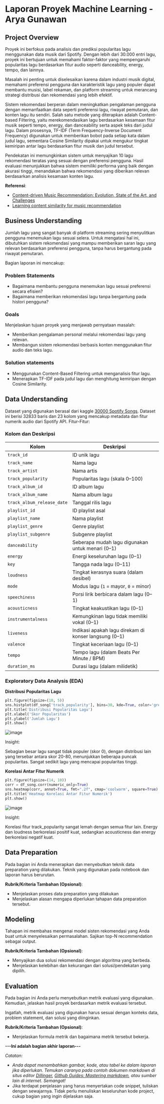 # Laporan Proyek Machine Learning - Arya Gunawan

## Project Overview

Proyek ini berfokus pada analisis dan prediksi popularitas lagu menggunakan data musik dari Spotify. Dengan lebih dari 30.000 entri lagu, proyek ini bertujuan untuk memahami faktor-faktor yang mempengaruhi popularitas lagu berdasarkan fitur audio seperti danceability, energy, tempo, dan lainnya.

Masalah ini penting untuk diselesaikan karena dalam industri musik digital, memahami preferensi pengguna dan karakteristik lagu yang populer dapat membantu musisi, label rekaman, dan platform streaming untuk merancang strategi distribusi dan rekomendasi yang lebih efektif.

Sistem rekomendasi berperan dalam meningkatkan pengalaman pengguna dengan memanfaatkan data seperti preferensi lagu, riwayat pemutaran, dan konten lagu itu sendiri. Salah satu metode yang diterapkan adalah Content-based Filtering, yaitu merekomendasikan lagu berdasarkan kesamaan fitur musik seperti tempo, energy, dan danceability serta aspek teks dari judul lagu. Dalam prosesnya, TF-IDF (Term Frequency-Inverse Document Frequency) digunakan untuk memberikan bobot pada setiap kata dalam judul lagu, sementara Cosine Similarity dipakai untuk mengukur tingkat kemiripan antar lagu berdasarkan fitur musik dan judul tersebut.

Pendekatan ini memungkinkan sistem untuk menyajikan 10 lagu rekomendasi teratas yang sesuai dengan preferensi pengguna. Hasil evaluasi menunjukkan bahwa sistem memiliki performa yang baik dengan akurasi tinggi, menandakan bahwa rekomendasi yang diberikan relevan berdasarkan analisis kesamaan konten lagu.



**Referensi**:
- [Content-driven Music Recommendation: Evolution, State of the Art, and Challenges](https://arxiv.org/abs/2107.11803)
- [Learning content similarity for music recommendation](https://arxiv.org/abs/1105.2344)

## Business Understanding

Jumlah lagu yang sangat banyak di platform streaming sering menyulitkan pengguna menemukan lagu sesuai selera. Untuk mengatasi hal ini, dibutuhkan sistem rekomendasi yang mampu memberikan saran lagu yang relevan berdasarkan preferensi pengguna, tanpa harus bergantung pada riwayat pemutaran.

Bagian laporan ini mencakup:

### Problem Statements

- Bagaimana membantu pengguna menemukan lagu sesuai preferensi secara efisien?
- Bagaimana memberikan rekomendasi lagu tanpa bergantung pada histori pengguna?

### Goals

Menjelaskan tujuan proyek yang menjawab pernyataan masalah:
- Memberikan pengalaman personal melalui rekomendasi lagu yang relevan.
- Membangun sistem rekomendasi berbasis konten menggunakan fitur audio dan teks lagu.

### Solution statements
- Menggunakan Content-Based Filtering untuk menganalisis fitur lagu.
- Menerapkan TF-IDF pada judul lagu dan menghitung kemiripan dengan Cosine Similarity.

## Data Understanding

Dataset yang digunakan berasal dari kaggle [30000 Spotify Songs](https://www.kaggle.com/datasets/joebeachcapital/30000-spotify-songs/data). Dataset ini berisi 32833 baris dan 23 kolom yang mencakup metadata dan fitur numerik audio dari Spotify API. Fitur-Fitur:

###  Kolom dan Deskripsi

| Kolom                      | Deskripsi                                                                 |
|----------------------------|---------------------------------------------------------------------------|
| `track_id`                 | ID unik lagu                                                              |
| `track_name`               | Nama lagu                                                                 |
| `track_artist`             | Nama artis                                                                |
| `track_popularity`         | Popularitas lagu (skala 0–100)                                            |
| `track_album_id`           | ID album lagu                                                             |
| `track_album_name`         | Nama album lagu                                                           |
| `track_album_release_date` | Tanggal rilis lagu                                                        |
| `playlist_id`              | ID playlist asal                                                          |
| `playlist_name`            | Nama playlist                                                             |
| `playlist_genre`           | Genre playlist                                                            |
| `playlist_subgenre`        | Subgenre playlist                                                         |
| `danceability`             | Seberapa mudah lagu digunakan untuk menari (0–1)                          |
| `energy`                   | Energi keseluruhan lagu (0–1)                                             |
| `key`                      | Tangga nada lagu (0–11)                                                   |
| `loudness`                 | Tingkat kerasnya suara (dalam desibel)                                    |
| `mode`                     | Modus lagu (`1` = mayor, `0` = minor)                                     |
| `speechiness`              | Porsi lirik berbicara dalam lagu (0–1)                                    |
| `acousticness`             | Tingkat keakustikan lagu (0–1)                                            |
| `instrumentalness`         | Kemungkinan lagu tidak memiliki vokal (0–1)                               |
| `liveness`                 | Indikasi apakah lagu direkam di konser langsung (0–1)                     |
| `valence`                  | Tingkat keceriaan lagu (0–1)                                              |
| `tempo`                    | Tempo lagu (dalam Beats Per Minute / BPM)                                 |
| `duration_ms`              | Durasi lagu (dalam milidetik)                                             |


### Exploratory Data Analysis (EDA)

**Distribusi Popularitas Lagu**

```python
plt.figure(figsize=(10, 5))
sns.histplot(df_song['track_popularity'], bins=30, kde=True, color='green')
plt.title('Distribusi Popularitas Lagu')
plt.xlabel('Skor Popularitas')
plt.ylabel('Jumlah Lagu')
plt.show()
```

![image](https://github.com/user-attachments/assets/be6e9291-570b-414d-b0a4-d430013139ab)

Insight:

Sebagian besar lagu sangat tidak populer (skor 0), dengan distribusi lain yang tersebar antara skor 20-80, menunjukkan beberapa puncak popularitas. Sangat sedikit lagu yang mencapai popularitas tinggi.


**Korelasi Antar Fitur Numerik**

```python
plt.figure(figsize=(14, 10))
corr = df_song.corr(numeric_only=True)
sns.heatmap(corr, annot=True, fmt=".2f", cmap='coolwarm', square=True)
plt.title('Heatmap Korelasi Antar Fitur Numerik')
plt.show()
```

![image](https://github.com/user-attachments/assets/d3541900-31bf-493d-bb42-60df2aeaea7d)

Insight:

Korelasi fitur track_popularity sangat lemah dengan semua fitur lain. Energy dan loudness berkorelasi positif kuat, sedangkan acousticness dan energy berkorelasi negatif kuat.



## Data Preparation
Pada bagian ini Anda menerapkan dan menyebutkan teknik data preparation yang dilakukan. Teknik yang digunakan pada notebook dan laporan harus berurutan.

**Rubrik/Kriteria Tambahan (Opsional)**: 
- Menjelaskan proses data preparation yang dilakukan
- Menjelaskan alasan mengapa diperlukan tahapan data preparation tersebut.

## Modeling
Tahapan ini membahas mengenai model sisten rekomendasi yang Anda buat untuk menyelesaikan permasalahan. Sajikan top-N recommendation sebagai output.

**Rubrik/Kriteria Tambahan (Opsional)**: 
- Menyajikan dua solusi rekomendasi dengan algoritma yang berbeda.
- Menjelaskan kelebihan dan kekurangan dari solusi/pendekatan yang dipilih.

## Evaluation
Pada bagian ini Anda perlu menyebutkan metrik evaluasi yang digunakan. Kemudian, jelaskan hasil proyek berdasarkan metrik evaluasi tersebut.

Ingatlah, metrik evaluasi yang digunakan harus sesuai dengan konteks data, problem statement, dan solusi yang diinginkan.

**Rubrik/Kriteria Tambahan (Opsional)**: 
- Menjelaskan formula metrik dan bagaimana metrik tersebut bekerja.

**---Ini adalah bagian akhir laporan---**

_Catatan:_
- _Anda dapat menambahkan gambar, kode, atau tabel ke dalam laporan jika diperlukan. Temukan caranya pada contoh dokumen markdown di situs editor [Dillinger](https://dillinger.io/), [Github Guides: Mastering markdown](https://guides.github.com/features/mastering-markdown/), atau sumber lain di internet. Semangat!_
- Jika terdapat penjelasan yang harus menyertakan code snippet, tuliskan dengan sewajarnya. Tidak perlu menuliskan keseluruhan kode project, cukup bagian yang ingin dijelaskan saja.
